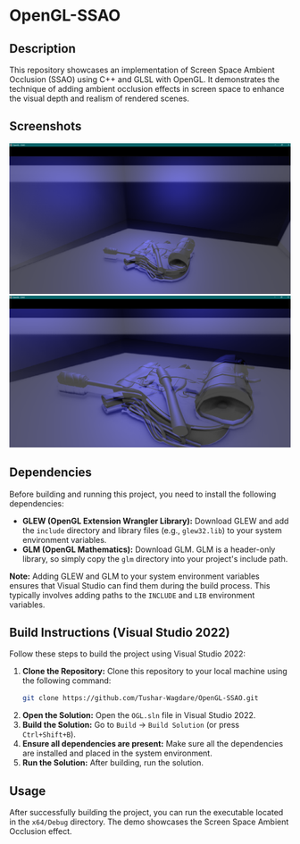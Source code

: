 # OpenGL-SSAO

## Description

This repository showcases an implementation of Screen Space Ambient Occlusion (SSAO) using C++ and GLSL with OpenGL. It demonstrates the technique of adding ambient occlusion effects in screen space to enhance the visual depth and realism of rendered scenes.

## Screenshots

![Screenshot 1](Screenshot1.png)
![Screenshot 2](Screenshot2.png)

## Dependencies

Before building and running this project, you need to install the following dependencies:

*   **GLEW (OpenGL Extension Wrangler Library):** Download GLEW and add the `include` directory and library files (e.g., `glew32.lib`) to your system environment variables.
*   **GLM (OpenGL Mathematics):** Download GLM. GLM is a header-only library, so simply copy the `glm` directory into your project's include path.

**Note:** Adding GLEW and GLM to your system environment variables ensures that Visual Studio can find them during the build process. This typically involves adding paths to the `INCLUDE` and `LIB` environment variables.

## Build Instructions (Visual Studio 2022)

Follow these steps to build the project using Visual Studio 2022:

1.  **Clone the Repository:** Clone this repository to your local machine using the following command:
    ```bash
    git clone https://github.com/Tushar-Wagdare/OpenGL-SSAO.git
    ```
2.  **Open the Solution:** Open the `OGL.sln` file in Visual Studio 2022.
3.  **Build the Solution:** Go to `Build` -> `Build Solution` (or press `Ctrl+Shift+B`).
4.  **Ensure all dependencies are present:** Make sure all the dependencies are installed and placed in the system environment.
5.  **Run the Solution:** After building, run the solution.

## Usage

After successfully building the project, you can run the executable located in the `x64/Debug` directory. The demo showcases the Screen Space Ambient Occlusion effect.
